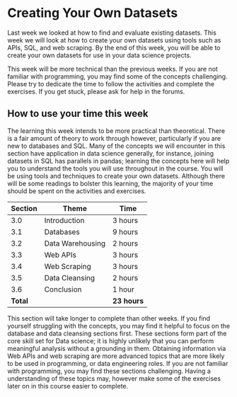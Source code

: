 # Creating Your Own Datasets

Last week we looked at how to find and evaluate existing datasets. This week we
will look at how to create your own datasets using tools such as APIs, SQL, and
web scraping. By the end of this week, you will be able to create your own
datasets for use in your data science projects.

This week will be more technical than the previous weeks. If you are not
familiar with programming, you may find some of the concepts challenging. Please
try to dedicate the time to follow the activities and complete the exercises. If
you get stuck, please ask for help in the forums.

## How to use your time this week

The learning this week intends to be more practical than theoretical. There is a
fair amount of theory to work through however, particularly if you are new to
databases and SQL. Many of the concepts we will encounter in this section have
application in data science generally, for instance, joining datasets in SQL has
parallels in pandas; learning the concepts here will help you to understand the
tools you will use throughout in the course. You will be using tools and
techniques to create your own datasets. Although there will be some readings to
bolster this learning, the majority of your time should be spent on the
activities and exercises.

| Section   | Theme            | Time         |
| --------- | ---------------- | ------------ |
| 3.0       | Introduction     | 3 hours      |
| 3.1       | Databases        | 9 hours      |
| 3.2       | Data Warehousing | 2 hours      |
| 3.3       | Web APIs         | 3 hours      |
| 3.4       | Web Scraping     | 3 hours      |
| 3.5       | Data Cleansing   | 2 hours      |
| 3.6       | Conclusion       | 1 hour       |
| **Total** |                  | **23 hours** |

This section will take longer to complete than other weeks. If you find yourself
struggling with the concepts, you may find it helpful to focus on the database
and data cleansing sections first. These sections form part of the core skill
set for Data science; it is highly unlikely that you can perform meaningful
analysis without a grounding in them. Obtaining information via Web APIs and web
scraping are more advanced topics that are more likely to be used in
programming, or data engineering roles. If you are not familiar with
programming, you may find these sections challenging. Having a understanding of
these topics may, however make some of the exercises later on in this course
easier to complete.
